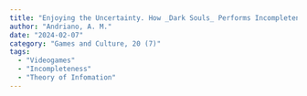 ```yaml
---
title: "Enjoying the Uncertainty. How _Dark Souls_ Performs Incompleteness Through Narrative, Level Design and Gameplay."
author: "Andriano, A. M."
date: "2024-02-07"
category: "Games and Culture, 20 (7)"
tags:
  - "Videogames"
  - "Incompleteness"
  - "Theory of Infomation"
---
```

